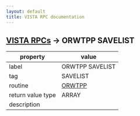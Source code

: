 ```yaml
---
layout: default
title: VISTA RPC documentation
---
```




## [VISTA RPCs](TableOfContent.md) &#8594; ORWTPP SAVELIST 

 property | value 
--- | --- 
 label | ORWTPP SAVELIST
 tag | SAVELIST
 routine | [ORWTPP](http://code.osehra.org/dox/Routine_ORWTPP_source.html)
 return value type | ARRAY
 description | 